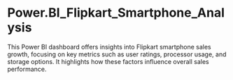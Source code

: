 # Power.BI_Flipkart_Smartphone_Analysis
This Power BI dashboard offers insights into Flipkart smartphone sales growth, focusing on key metrics such as user ratings, processor usage, and storage options. It highlights how these factors influence overall sales performance.
